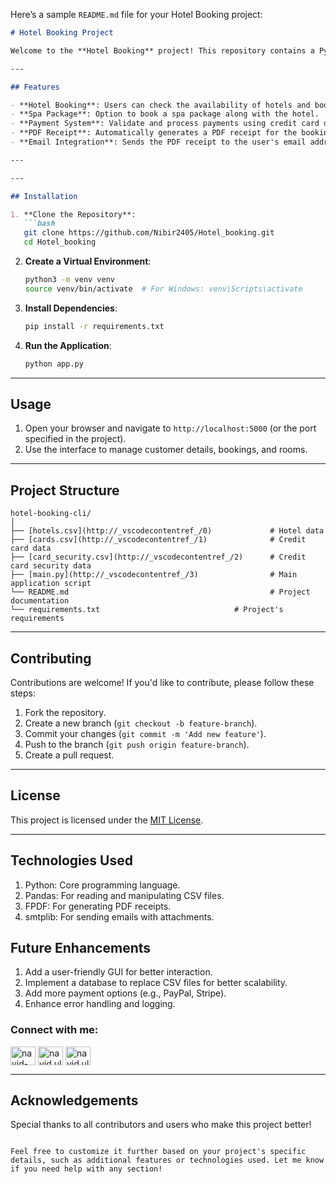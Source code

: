 Here’s a sample `README.md` file for your Hotel Booking project:

```markdown
# Hotel Booking Project

Welcome to the **Hotel Booking** project! This repository contains a Python-based application designed to manage hotel bookings efficiently. It provides features to add, manage, and retrieve booking details, making it suitable for small to medium-sized hotels.

---

## Features

- **Hotel Booking**: Users can check the availability of hotels and book them.
- **Spa Package**: Option to book a spa package along with the hotel.
- **Payment System**: Validate and process payments using credit card details.
- **PDF Receipt**: Automatically generates a PDF receipt for the booking.
- **Email Integration**: Sends the PDF receipt to the user's email address.

---

---

## Installation

1. **Clone the Repository**:
   ```bash
   git clone https://github.com/Nibir2405/Hotel_booking.git
   cd Hotel_booking
   ```

2. **Create a Virtual Environment**:
   ```bash
   python3 -m venv venv
   source venv/bin/activate  # For Windows: venv\Scripts\activate
   ```

3. **Install Dependencies**:
   ```bash
   pip install -r requirements.txt
   ```

4. **Run the Application**:
   ```bash
   python app.py
   ```

---

## Usage

1. Open your browser and navigate to `http://localhost:5000` (or the port specified in the project).
2. Use the interface to manage customer details, bookings, and rooms.

---

## Project Structure

```
hotel-booking-cli/
│
├── [hotels.csv](http://_vscodecontentref_/0)             # Hotel data
├── [cards.csv](http://_vscodecontentref_/1)              # Credit card data
├── [card_security.csv](http://_vscodecontentref_/2)      # Credit card security data
├── [main.py](http://_vscodecontentref_/3)                # Main application script
└── README.md                                             # Project documentation
└── requirements.txt                              # Project's requirements         
```

---

## Contributing

Contributions are welcome! If you'd like to contribute, please follow these steps:

1. Fork the repository.
2. Create a new branch (`git checkout -b feature-branch`).
3. Commit your changes (`git commit -m 'Add new feature'`).
4. Push to the branch (`git push origin feature-branch`).
5. Create a pull request.

---

## License

This project is licensed under the [MIT License](LICENSE).

---
## Technologies Used

1. Python: Core programming language.
2. Pandas: For reading and manipulating CSV files.
3. FPDF: For generating PDF receipts.
4. smtplib: For sending emails with attachments.

## Future Enhancements

1. Add a user-friendly GUI for better interaction.
2. Implement a database to replace CSV files for better scalability.
3. Add more payment options (e.g., PayPal, Stripe).
4. Enhance error handling and logging.


<h3 align="left">Connect with me:</h3>
<p align="left">
<a href="https://linkedin.com/in/navid-ul-islam" target="blank"><img align="center" src="https://raw.githubusercontent.com/rahuldkjain/github-profile-readme-generator/master/src/images/icons/Social/linked-in-alt.svg" alt="navid-ul-islam" height="30" width="40" /></a>
<a href="https://fb.com/navid ul islam" target="blank"><img align="center" src="https://raw.githubusercontent.com/rahuldkjain/github-profile-readme-generator/master/src/images/icons/Social/facebook.svg" alt="navid ul islam" height="30" width="40" /></a>
<a href="https://www.leetcode.com/navid ul islam" target="blank"><img align="center" src="https://raw.githubusercontent.com/rahuldkjain/github-profile-readme-generator/master/src/images/icons/Social/leet-code.svg" alt="navid ul islam" height="30" width="40" /></a>
</p>

---

## Acknowledgements

Special thanks to all contributors and users who make this project better!
```

Feel free to customize it further based on your project's specific details, such as additional features or technologies used. Let me know if you need help with any section!

